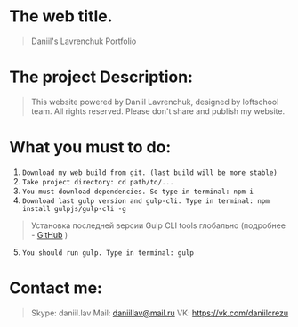 # The web title.

> Daniil's Lavrenchuk Portfolio

# The project Description:

> This website powered by Daniil Lavrenchuk, designed by loftschool team. All rights reserved. Please don't share and publish my website.  

# What you must to do:

1. ```Download my web build from git. (last build will be more stable)```
2. ```Take project directory: cd path/to/...```
3. ```You must download dependencies. So type in terminal: npm i``` 
4. ```Download last gulp version and gulp-cli. Type in terminal: npm install gulpjs/gulp-cli -g```  
> Установка последней версии Gulp CLI tools глобально (подробнее - [GitHub](https://github.com/gulpjs/gulp/blob/4.0/docs/getting-started.md) )

5. ```You should run gulp. Type in terminal: gulp``` 

# Contact me: 

> Skype: daniil.lav
> Mail: daniillav@mail.ru
> VK: https://vk.com/daniilcrezu


